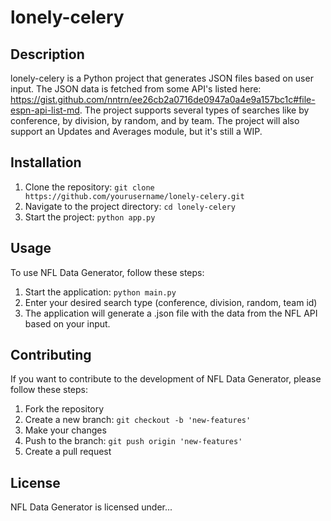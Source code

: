# lonely-celery

## Description
lonely-celery is a Python project that generates JSON files based on user input. The JSON data is fetched from some API's listed here: https://gist.github.com/nntrn/ee26cb2a0716de0947a0a4e9a157bc1c#file-espn-api-list-md. The project supports several types of searches like by conference, by division, by random, and by team. The project will also support an Updates and Averages module, but it's still a WIP.

## Installation
1. Clone the repository: `git clone https://github.com/yourusername/lonely-celery.git`
2. Navigate to the project directory: `cd lonely-celery`
3. Start the project: `python app.py`

## Usage
To use NFL Data Generator, follow these steps:

1. Start the application: `python main.py`
2. Enter your desired search type (conference, division, random, team id)
3. The application will generate a .json file with the data from the NFL API based on your input.

## Contributing
If you want to contribute to the development of NFL Data Generator, please follow these steps:

1. Fork the repository
2. Create a new branch: `git checkout -b 'new-features'`
3. Make your changes
4. Push to the branch: `git push origin 'new-features'`
5. Create a pull request

## License
NFL Data Generator is licensed under...
